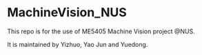 # MachineVision_NUS
This repo is for the use of ME5405 Machine Vision project @NUS.

It is maintained by Yizhuo, Yao Jun and Yuedong.

